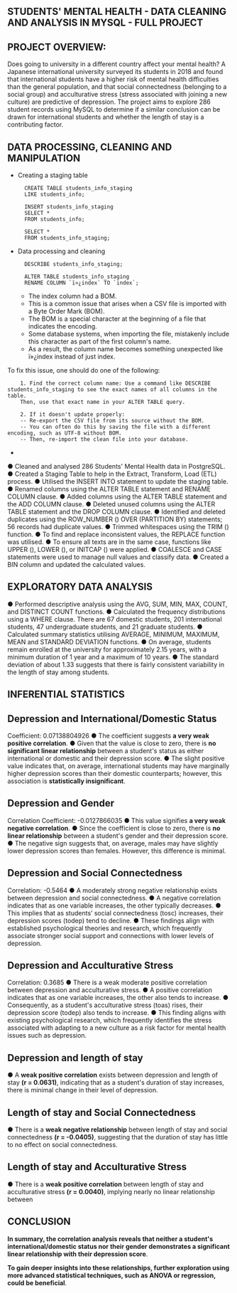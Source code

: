## STUDENTS' MENTAL HEALTH - DATA CLEANING AND ANALYSIS IN MYSQL - FULL PROJECT

## PROJECT OVERVIEW:

Does going to university in a different country affect your mental health? A Japanese international university surveyed its students in 2018 and found that international students have a higher risk of mental health difficulties than the general population, and that social connectedness (belonging to a social group) and acculturative stress (stress associated with joining a new culture) are predictive of depression. The project aims to explore 286 student records using MySQL to determine if a similar conclusion can be drawn for international students and whether the length of stay is a contributing factor.


## DATA PROCESSING, CLEANING AND MANIPULATION

- Creating a staging table

        CREATE TABLE students_info_staging 
        LIKE students_info;

        INSERT students_info_staging
        SELECT *
        FROM students_info;

        SELECT *
        FROM students_info_staging;

- Data processing and cleaning

        DESCRIBE students_info_staging;

        ALTER TABLE students_info_staging
        RENAME COLUMN `ï»¿index` TO `index`;

  - The index column had a BOM.
  - This is a common issue that arises when a CSV file is imported with a Byte Order Mark (BOM).
  - The BOM is a special character at the beginning of a file that indicates the encoding.
  - Some database systems, when importing the file, mistakenly include this character as part of the first column's name.
  - As a result, the column name becomes something unexpected like ï»¿index instead of just index.

To fix this issue, one should do one of the following:

        1. Find the correct column name: Use a command like DESCRIBE students_info_staging to see the exact names of all columns in the table. 
        Then, use that exact name in your ALTER TABLE query.

        2. If it doesn't update properly:
        -- Re-export the CSV file from its source without the BOM. 
        -- You can often do this by saving the file with a different encoding, such as UTF-8 without BOM. 
        -- Then, re-import the clean file into your database.
  
- 

  ●	Cleaned and analysed 286 Students' Mental Health data in PostgreSQL.
  ●	Created a Staging Table to help in the Extract, Transform, Load (ETL) process.
  ●	Utilised the INSERT INTO statement to update the staging table.
  ●	Renamed columns using the ALTER TABLE statement and RENAME COLUMN clause.
  ●	Added columns using the ALTER TABLE statement and the ADD COLUMN clause.
  ●	Deleted unused columns using the ALTER TABLE statement and the DROP COLUMN clause.
  ●	Identified and deleted duplicates using the ROW_NUMBER () OVER (PARTITION BY) statements; 56 records had duplicate values.
  ●	Trimmed whitespaces using the TRIM () function.
  ●	To find and replace inconsistent values, the REPLACE function was utilised.
  ●	To ensure all texts are in the same case, functions like UPPER (), LOWER (), or INITCAP () were applied.
  ●	COALESCE and CASE statements were used to manage null values and classify data.
  ●	Created a BIN column and updated the calculated values.


## EXPLORATORY DATA ANALYSIS

  ● Performed descriptive analysis using the AVG, SUM, MIN, MAX, COUNT, and DISTINCT COUNT functions.
  ● Calculated the frequency distributions using a WHERE clause. There are 67 domestic students, 201 international students, 47 undergraduate students, and 21 graduate students.
  ● Calculated summary statistics utilising AVERAGE, MINIMUM, MAXIMUM, MEAN and STANDARD DEVIATION functions. 
  ● On average, students remain enrolled at the university for approximately 2.15 years, with a minimum duration of 1 year and a maximum of 10 years. 
  ● The standard deviation of about 1.33 suggests that there is fairly consistent variability in the length of stay among students.


## INFERENTIAL STATISTICS

## Depression and International/Domestic Status
Coefficient: 0.07138804926
● The coefficient suggests **a very weak positive correlation**.
● Given that the value is close to zero, there is **no significant linear relationship** between a student's status as either international or domestic and their depression score.
● The slight positive value indicates that, on average, international students may have marginally higher depression scores than their domestic counterparts; however, this association is **statistically insignificant**.

## Depression and Gender
Correlation Coefficient: -0.0127866035
● This value signifies **a very weak negative correlation**.
● Since the coefficient is close to zero, there is **no linear relationship** between a student's gender and their depression score.
● The negative sign suggests that, on average, males may have slightly lower depression scores than females. However, this difference is minimal.
  
## Depression and Social Connectedness
Correlation: -0.5464
● A moderately strong negative relationship exists between depression and social connectedness.
● A negative correlation indicates that as one variable increases, the other typically decreases.
● This implies that as students’ social connectedness (tosc) increases, their depression scores (todep) tend to decline.
● These findings align with established psychological theories and research, which frequently associate stronger social support and connections with lower levels of depression.

## Depression and Acculturative Stress
Correlation: 0.3685
● There is a weak moderate positive correlation between depression and acculturative stress.
● A positive correlation indicates that as one variable increases, the other also tends to increase.
● Consequently, as a student's acculturative stress (toas) rises, their depression score (todep) also tends to increase.
● This finding aligns with existing psychological research, which frequently identifies the stress associated with adapting to a new culture as a risk factor for mental health issues such as depression.

## Depression and length of stay
● A **weak positive correlation** exists between depression and length of stay **(r = 0.0631)**, indicating that as a student's duration of stay increases, there is minimal change in their level of depression. 

## Length of stay and Social Connectedness
● There is a  **weak negative relationship** between length of stay and social connectedness **(r = -0.0405)**, suggesting that the duration of stay has little to no effect on social connectedness.


## Length of stay and Acculturative Stress
● There is a **weak positive correlation** between length of stay and acculturative stress **(r = 0.0040)**, implying nearly no linear relationship between 


## CONCLUSION

**In summary, the correlation analysis reveals that neither a student's international/domestic status nor their gender demonstrates a significant linear relationship with their depression score**.

**To gain deeper insights into these relationships, further exploration using more advanced statistical techniques, such as ANOVA or regression, could be beneficial**.
